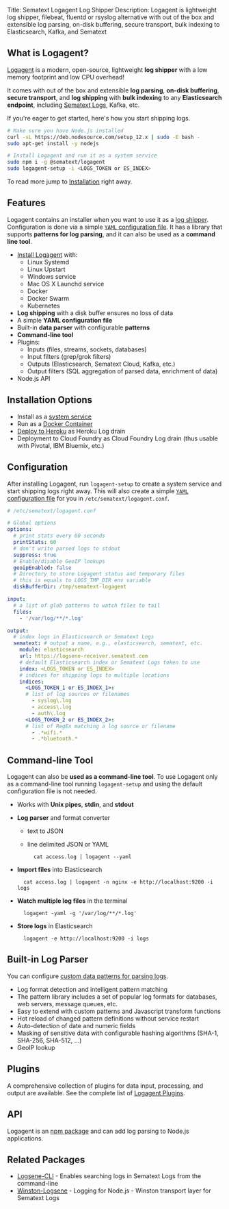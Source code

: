 Title: Sematext Logagent Log Shipper
Description: Logagent is lightweight log shipper, filebeat, fluentd or rsyslog alternative with out of the box and extensible log parsing, on-disk buffering, secure transport, bulk indexing to Elasticsearch, Kafka, and Sematext

## What is Logagent?
[Logagent](https://sematext.com/logagent) is a modern, open-source, lightweight **log shipper** with a low memory footprint and low CPU overhead!

It comes with out of the box and extensible **log parsing**, **on-disk buffering**, **secure transport**, and **log shipping** with **bulk indexing** to any **Elasticsearch endpoint**, including [Sematext Logs](https://sematext.com/logsene), Kafka, etc.

If you're eager to get started, here's how you start shipping logs.

```bash
# Make sure you have Node.js installed
curl -sL https://deb.nodesource.com/setup_12.x | sudo -E bash -
sudo apt-get install -y nodejs

# Install Logagent and run it as a system service
sudo npm i -g @sematext/logagent
sudo logagent-setup -i <LOGS_TOKEN or ES_INDEX>
```

To read more jump to [Installation](./installation) right away.

## Features
Logagent contains an installer when you want to use it as a [log shipper](./installation).  Configuration is done via a simple [`YAML` configuration file](./config-file). It has a library that supports **patterns for log parsing**, and it can also be used as a **command line tool**.

- [Install Logagent](./installation) with:
    - Linux Systemd
    - Linux Upstart
    - Windows service
    - Mac OS X Launchd service
    - Docker
    - Docker Swarm
    - Kubernetes
- **Log shipping** with a disk buffer ensures no loss of data
- A simple **YAML configuration file**
- Built-in **data parser** with configurable **patterns**
- **Command-line tool**
- Plugins:
    - Inputs (files, streams, sockets, databases)
    - Input filters (grep/grok filters)
    - Outputs (Elasticsearch, Sematext Cloud, Kafka, etc.)
    - Output filters (SQL aggregation of parsed data, enrichment of data)
- Node.js API

## Installation Options
- Install as a [system service](./installation)
- Run as a [Docker Container](./installation-docker) 
- [Deploy to Heroku](./installation-heroku) as Heroku Log drain
- Deployment to Cloud Foundry as Cloud Foundry Log drain (thus usable with Pivotal, IBM Bluemix, etc.)

## Configuration
After installing Logagent, run `logagent-setup` to create a system service and start shipping logs right away. This will also create a simple [`YAML` configuration file](./config-file) for you in `/etc/sematext/logagent.conf`.

```yaml hl_lines="18 19 24 25 27 29 30 35"
# /etc/sematext/logagent.conf

# Global options
options:
  # print stats every 60 seconds 
  printStats: 60
  # don't write parsed logs to stdout
  suppress: true
  # Enable/disable GeoIP lookups
  geoipEnabled: false
  # Directory to store Logagent status and temporary files
  # this is equals to LOGS_TMP_DIR env variable 
  diskBufferDir: /tmp/sematext-logagent

input:
  # a list of glob patterns to watch files to tail
  files:
    - '/var/log/**/*.log'

output:
  # index logs in Elasticsearch or Sematext Logs
  sematext: # output a name, e.g., elasticsearch, sematext, etc.
    module: elasticsearch
    url: https://logsene-receiver.sematext.com
    # default Elasticsearch index or Sematext Logs token to use
    index: <LOGS_TOKEN or ES_INDEX>
    # indices for shipping logs to multiple locations
    indices: 
      <LOGS_TOKEN_1 or ES_INDEX_1>: 
      # list of log sources or filenames
        - syslog\.log
        - access\.log
        - auth\.log
      <LOGS_TOKEN_2 or ES_INDEX_2>: 
      # list of RegEx matching a log source or filename
        - .*wifi.*
        - .*bluetooth.*
```

## Command-line Tool
Logagent can also be **used as a command-line tool**. To use Logagent only as a command-line tool running `logagent-setup` and using the default configuration file is not needed.

- Works with **Unix pipes**, **stdin**, and **stdout**  
- **Log parser** and format converter
    - text to JSON
    - line delimited JSON or YAML
        
        <!-- language: bash -->

            cat access.log | logagent --yaml

- **Import files** into Elasticsearch

    <!-- language: bash -->

        cat access.log | logagent -n nginx -e http://localhost:9200 -i logs

- **Watch multiple log files** in the terminal
        
    <!-- language: bash -->

        logagent -yaml -g '/var/log/**/*.log'

- **Store logs** in Elasticsearch
        
    <!-- language: bash -->

        logagent -e http://localhost:9200 -i logs

## Built-in Log Parser
You can configure [custom data patterns for parsing logs](./parser).

- Log format detection and intelligent pattern matching
- The pattern library includes a set of popular log formats for databases, web servers, message queues, etc.
- Easy to extend with custom patterns and Javascript transform functions
- Hot reload of changed pattern definitions without service restart
- Auto-detection of date and numeric fields
- Masking of sensitive data with configurable hashing algorithms (SHA-1, SHA-256, SHA-512, …)
- GeoIP lookup

## Plugins 
A comprehensive collection of plugins for data input, processing, and output are available. See the complete list of [Logagent Plugins](./plugins).   

## API 
Logagent is an [npm package](https://www.npmjs.com/package/@sematext/logagent) and can add log parsing to Node.js applications.

## Related Packages
- [Logsene-CLI](https://github.com/sematext/logsene-cli) - Enables searching logs in Sematext Logs from the command-line 
- [Winston-Logsene](https://github.com/sematext/winston-logsene) - Logging for Node.js - Winston transport layer for Sematext Logs
